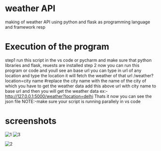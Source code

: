 # weather API
making of weather API using python and flask as programming language and framework resp
# Execution of the program
step1
run this script in the vs code or pycharm and make sure that python libraries and flask, reuests are installed
step 2
now you can run this program or code and youll see an base url you can type in url of any location and type the location
it will fetch the weather of that url
/weather?location=city name #replace the city name with the name of the city of which you have to get the weather data
add this above url with city name to base url and then you will get the weather data ex:-http://127.0.0.1:5000/weather?location=delhi
Thats it now you can see the json file NOTE:-make sure your script is running parallely in vs code
# screenshots
![1](https://github.com/vishhalkm/weather/assets/150259362/23cabe52-486f-4ad8-abf2-89bc9d946278)
![3](https://github.com/vishhalkm/weather/assets/150259362/a94b22db-b11d-4632-bcf1-627e5c439378)


![2](https://github.com/vishhalkm/weather/assets/150259362/81576a8b-f7c1-4075-b7b3-9cd208bbce29)
